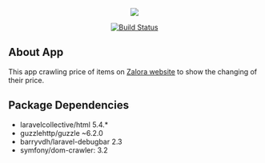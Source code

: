 <p align="center"><img src="https://upload.wikimedia.org/wikipedia/commons/c/cc/Zalora-logo-black.png"></p>

<p align="center">
<a href="https://travis-ci.org/laravel/framework"><img src="https://travis-ci.org/jhontea/zalora-crawler.svg?branch=master" alt="Build Status"></a>
</p>

## About App

This app crawling price of items on <a href="https://www.zalora.co.id/">Zalora website</a> to show the changing of their price.


## Package Dependencies
* laravelcollective/html 5.4.*
* guzzlehttp/guzzle ~6.2.0
* barryvdh/laravel-debugbar 2.3
* symfony/dom-crawler: 3.2

